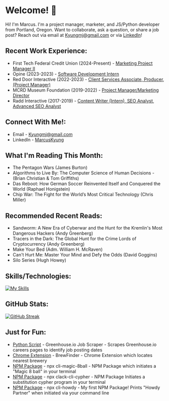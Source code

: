 # Welcome!  👋

Hi! I'm Marcus. I'm a project manager, marketer, and JS/Python developer from Portland, Oregon. Want to collaborate, ask a question, or share a job post? Reach out via email at Kyungmj@gmail.com or via [LinkedIn](https://www.linkedin.com/in/marcuskyung/)!

## Recent Work Experience:
- First Tech Federal Credit Union (2024-Present) - [Marketing Project Manager II](https://www.linkedin.com/in/marcuskyung/)<br>
- Opine (2023-2023) - [Software Development Intern](https://www.linkedin.com/in/marcuskyung/)<br>
- Red Door Interactive (2022-2023) - [Client Services Associate, Producer, (Project Manager)](https://www.linkedin.com/in/marcuskyung/)<br>
- MCRD Museum Foundation (2019-2022) - [Project Manager/Marketing Director](https://www.linkedin.com/in/marcuskyung/)<br>
- Radd Interactive (2017-2019) - [Content Writer (Intern), SEO Analyst, Advanced SEO Analyst](https://www.linkedin.com/in/marcuskyung/)<br>

## Connect With Me!:
- Email - Kyungmj@gmail.com<br>
- LinkedIn - [MarcusKyung](https://www.linkedin.com/in/marcuskyung/)<br>

## What I'm Reading This Month:
- The Pentagon Wars (James Burton)
- Algorithms to Live By: The Computer Science of Human Decisions - (Brian Christian & Tom Griffiths)
- Das Reboot: How German Soccer Reinvented Itself and Conquered the World (Raphael Honigstein)
- Chip War: The Fight for the World’s Most Critical Technology (Chris Miller)

## Recommended Recent Reads:
- Sandworm: A New Era of Cyberwar and the Hunt for the Kremlin's Most Dangerous Hackers (Andy Greenberg) 
- Tracers in the Dark: The Global Hunt for the Crime Lords of Cryptocurrency (Andy Greenberg) 
- Make Your Bed (Adm. William H. McRaven)  
- Can't Hurt Me: Master Your Mind and Defy the Odds (David Goggins)
- Silo Series (Hugh Howey)

## Skills/Technologies: 
[![My Skills](https://skillicons.dev/icons?i=js,ts,html,css,react,electron,next,cs,bootstrap,materialui,git,github,sass,dotnet,firebase,jest,python,selenium,webpack,mysql,postman,vite,&perline=9)](https://skillicons.dev)

## GitHub Stats: 
[![GitHub Streak](https://streak-stats.demolab.com/?user=MarcusKyung&theme=dark)](https://git.io/streak-stats)

## Just for Fun: 
- [Python Script](https://github.com/MarcusKyung/greenhouse.io-scraper) - Greenhouse.io Job Scraper - Scrapes Greenhouse.io careers pages to identify job posting dates
- [Chrome Extension](https://chrome.google.com/webstore/detail/brewfinder/fkpeaflfbnlccciohmbeejiihnmkkcjm) - BrewFinder - Chrome Extension which locates nearest brewery
- [NPM Package](https://www.npmjs.com/package/cli-magic-8ball) - npx cli-magic-8ball - NPM Package which initiates a "Magic 8 ball" in your terminal<br>
- [NPM Package](https://www.npmjs.com/package/cli-clack-cypher) - npx clack-cli-cypher - NPM Package Initiates a substitution cypher program in your terminal<br>
- [NPM Package](https://www.npmjs.com/package/cli-howdy) - npx cli-howdy - My first NPM Package! Prints "Howdy Partner" when initiated via your command line<br>
